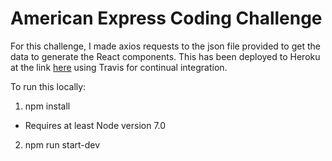 # American Express Coding Challenge

For this challenge, I made axios requests to the json file provided to get the data to generate the React components. This has been deployed to Heroku at the link [here](https://amex-star-wars-challenge.herokuapp.com/) using Travis for continual integration.

To run this locally:

1. npm install
  - Requires at least Node version 7.0
2. npm run start-dev

